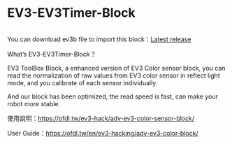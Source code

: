 # EV3-EV3Timer-Block
![]()

You can download ev3b file to import this block：[Latest release]()

What’s EV3-EV3Timer-Block？

EV3 ToolBox Block, a enhanced version of EV3 Color sensor block, you can read the normalization of raw values from EV3 color sensor in reflect light mode, and you calibrate of each sensor individually.

And our block has been optimized, the read speed is fast, can make your robot more stable.

使用說明：https://ofdl.tw/ev3-hack/adv-ev3-color-sensor-block/

User Guide：https://ofdl.tw/en/ev3-hacking/adv-ev3-color-block/
